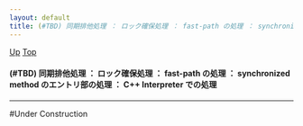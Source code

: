 ```yaml
---
layout: default
title: (#TBD) 同期排他処理 ： ロック確保処理 ： fast-path の処理 ： synchronized method のエントリ部の処理 ： C++ Interpreter での処理
---
```

[Up](noCvhNUCUL.html) [Top](../index.html)

#### (#TBD) 同期排他処理 ： ロック確保処理 ： fast-path の処理 ： synchronized method のエントリ部の処理 ： C++ Interpreter での処理

--- 
#Under Construction






